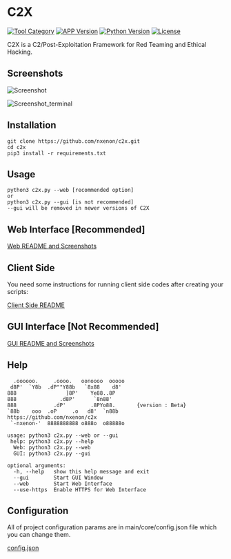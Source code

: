 # C2X

[![Tool Category](https://badgen.net/badge/Tool/Post%20Exploitation/black)](https://github.com/nxenon/c2x)
[![APP Version](https://badgen.net/badge/Version/Beta/red)](https://github.com/nxenon/c2x)
[![Python Version](https://badgen.net/badge/Python/3.x/blue)](https://www.python.org/download/releases/3.0/)
[![License](https://badgen.net/badge/License/GPLv2/purple)](https://github.com/nxenon/c2x/blob/master/LICENSE)

C2X is a C2/Post-Exploitation Framework for Red Teaming and Ethical Hacking.

Screenshots
----
![Screenshot](https://user-images.githubusercontent.com/61124903/127577653-92b93102-1e06-413e-baa3-6e1bb3a6110a.png)

![Screenshot_terminal](https://user-images.githubusercontent.com/61124903/127780339-bc852540-919b-4977-a257-d037731fad5d.png)

Installation
----
    git clone https://github.com/nxenon/c2x.git
    cd c2x
    pip3 install -r requirements.txt
    
Usage
----
    python3 c2x.py --web [recommended option]
    or
    python3 c2x.py --gui [is not recommended]
    --gui will be removed in newer versions of C2X

Web Interface [Recommended]
----

[Web README and Screenshots](https://github.com/nxenon/c2x/blob/main/main/web/README.md)

Client Side
----
You need some instructions for running client side codes after creating your scripts:

[Client Side README](https://github.com/nxenon/c2x/blob/main/modules/client-side/README.md)

GUI Interface [Not Recommended]
----

[GUI README and Screenshots](https://github.com/nxenon/c2x/blob/main/main/gui/README.md)

Help
----
      .oooooo.     .oooo.   oonoooo  ooooo
     d8P'  `Y8b  .dP""Y88b   `8x88    d8'
    888                ]8P'    Ye88..8P
    888              .d8P'      `8n88'
    888            .dP'        .8PYo88.       {version : Beta}
    `88b    ooo  .oP     .o   d8'  `n88b      https://github.com/nxenon/c2x
     `-nxenon-'  8888888888 o888o  o88888o
    
    usage: python3 c2x.py --web or --gui
     help: python3 c2x.py --help
      Web: python3 c2x.py --web
      GUI: python3 c2x.py --gui
    
    optional arguments:
      -h, --help   show this help message and exit
      --gui        Start GUI Window
      --web        Start Web Interface
      --use-https  Enable HTTPS for Web Interface

Configuration
----
All of project configuration params are in main/core/config.json file which you can change them.

[config.json](https://github.com/nxenon/c2x/blob/main/main/core/config.json)
